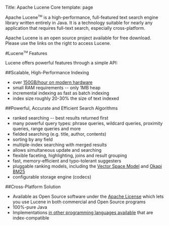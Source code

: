 Title: Apache Lucene Core
template: page

Apache Lucene<span style="vertical-align: super; font-size: xx-small">TM</span> is a high-performance, full-featured text search engine library written entirely in Java. It is a technology suitable for nearly any application that requires full-text search, especially cross-platform.

Apache Lucene is an open source project available for free download. Please use the links on the right to access Lucene.

#Lucene<span style="vertical-align: super; font-size: xx-small">TM</span> Features

Lucene offers powerful features through a simple API:


##Scalable, High-Performance Indexing

- over <a href="http://home.apache.org/~mikemccand/lucenebench/indexing.html">150GB/hour on modern hardware</a>
- small RAM requirements -- only 1MB heap
- incremental indexing as fast as batch indexing
- index size roughly 20-30% the size of text indexed

##Powerful, Accurate and Efficient Search Algorithms

- ranked searching -- best results returned first
- many powerful query types: phrase queries, wildcard queries, proximity
  queries, range queries and more
- fielded searching (e.g. title, author, contents)
- sorting by any field
- multiple-index searching with merged results
- allows simultaneous update and searching
- flexible faceting, highlighting, joins and result grouping
- fast, memory-efficient and typo-tolerant suggesters
- pluggable ranking models, including the <a href="http://en.wikipedia.org/wiki/Vector_Space_Model">Vector Space Model</a> and <a href="http://en.wikipedia.org/wiki/Okapi_BM25">Okapi BM25</a>
- configurable storage engine (codecs)


##Cross-Platform Solution

- Available as Open Source software under the
  <a href="http://www.apache.org/licenses/LICENSE-2.0.html">Apache License</a>
  which lets you use Lucene in both commercial and Open Source programs
- 100%-pure Java
- Implementations <a href="http://wiki.apache.org/lucene-java/LuceneImplementations">in other
  programming languages available</a> that are index-compatible
